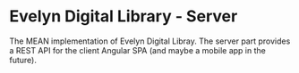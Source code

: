 # Evelyn Digital Library - Server

The MEAN implementation of Evelyn Digital Libray. The server part provides a
REST API for the client Angular SPA (and maybe a mobile app in the future).
